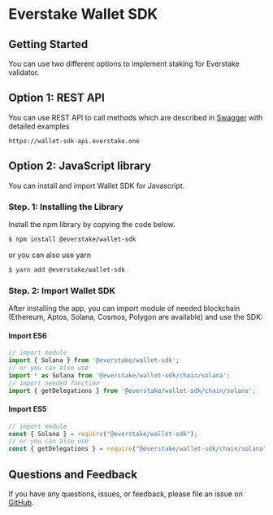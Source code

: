 # Everstake Wallet SDK

## Getting Started
You can use two different options to implement staking for Everstake validator.

## Option 1: REST API
You can use REST API to call methods which are described in [Swagger](https://wallet-sdk-api.everstake.one/swagger/) with detailed examples

```
https://wallet-sdk-api.everstake.one
```

## Option 2: JavaScript library
You can install and import Wallet SDK for Javascript.

### Step. 1: Installing the Library

Install the npm library by copying the code below.

```sh
$ npm install @everstake/wallet-sdk
```

or you can also use yarn

```sh
$ yarn add @everstake/wallet-sdk
```

### Step. 2: Import Wallet SDK

After installing the app, you can import module of needed blockchain (Ethereum, Aptos, Solana, Cosmos, Polygon are available) and use the SDK:

#### Import ES6

```ts
// import module
import { Solana } from '@everstake/wallet-sdk';
// or you can also use
import * as Solana from '@everstake/wallet-sdk/chain/solana';
// import needed function
import { getDelegations } from '@everstake/wallet-sdk/chain/solana';
```

#### Import ES5

```ts
// import module
const { Solana } = require("@everstake/wallet-sdk");
// or you can also use
const { getDelegations } = require("@everstake/wallet-sdk/chain/solana");
```


## Questions and Feedback

If you have any questions, issues, or feedback, please file an issue
on [GitHub](https://github.com/everstake/wallet-sdk/issues).
